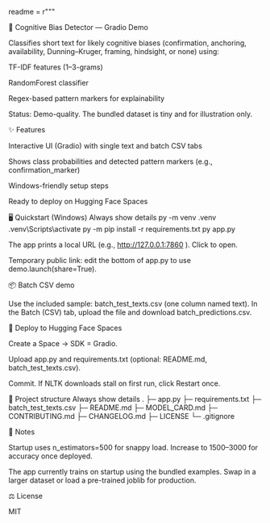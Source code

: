 readme = r"""

🧠 Cognitive Bias Detector — Gradio Demo

Classifies short text for likely cognitive biases (confirmation, anchoring, availability, Dunning–Kruger, framing, hindsight, or none) using:

TF-IDF features (1–3-grams)

RandomForest classifier

Regex-based pattern markers for explainability

Status: Demo-quality. The bundled dataset is tiny and for illustration only.

✨ Features

Interactive UI (Gradio) with single text and batch CSV tabs

Shows class probabilities and detected pattern markers (e.g., confirmation_marker)

Windows-friendly setup steps

Ready to deploy on Hugging Face Spaces

🖥️ Quickstart (Windows)
Always show details
py -m venv .venv
.venv\Scripts\activate
py -m pip install -r requirements.txt
py app.py


The app prints a local URL (e.g., http://127.0.0.1:7860
). Click to open.

Temporary public link: edit the bottom of app.py to use demo.launch(share=True).

📦 Batch CSV demo

Use the included sample: batch_test_texts.csv (one column named text).
In the Batch (CSV) tab, upload the file and download batch_predictions.csv.

🚀 Deploy to Hugging Face Spaces

Create a Space → SDK = Gradio.

Upload app.py and requirements.txt (optional: README.md, batch_test_texts.csv).

Commit. If NLTK downloads stall on first run, click Restart once.

🧩 Project structure
Always show details
.
├─ app.py
├─ requirements.txt
├─ batch_test_texts.csv
├─ README.md
├─ MODEL_CARD.md
├─ CONTRIBUTING.md
├─ CHANGELOG.md
├─ LICENSE
└─ .gitignore

🧪 Notes

Startup uses n_estimators=500 for snappy load. Increase to 1500–3000 for accuracy once deployed.

The app currently trains on startup using the bundled examples. Swap in a larger dataset or load a pre-trained joblib for production.

⚖️ License

MIT
